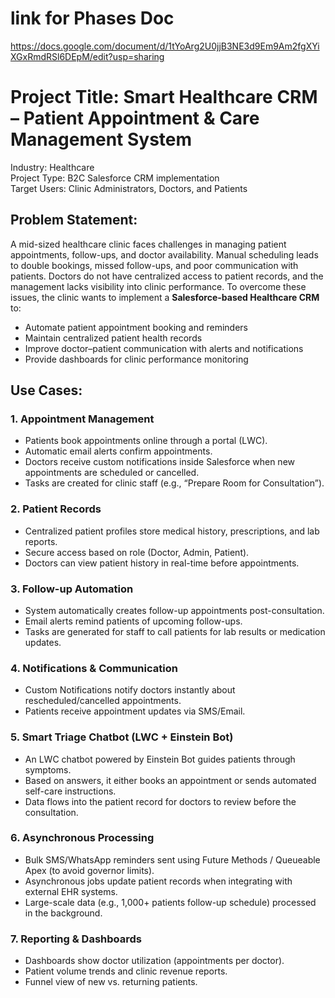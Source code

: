# link for Phases Doc
https://docs.google.com/document/d/1tYoArg2U0jjB3NE3d9Em9Am2fgXYiXGxRmdRSl6DEpM/edit?usp=sharing
# Project Title:   Smart Healthcare CRM – Patient Appointment & Care Management System
Industry:  Healthcare  
Project Type: B2C Salesforce CRM implementation  
Target Users: Clinic Administrators, Doctors, and Patients  
## Problem Statement:
A mid-sized healthcare clinic faces challenges in managing patient appointments, follow-ups, and doctor availability. Manual scheduling leads to double bookings, missed follow-ups, and poor communication with patients. Doctors do not have centralized access to patient records, and the management lacks visibility into clinic performance.
To overcome these issues, the clinic wants to implement a **Salesforce-based Healthcare CRM** to:
* Automate patient appointment booking and reminders
* Maintain centralized patient health records
* Improve doctor–patient communication with alerts and notifications
* Provide dashboards for clinic performance monitoring

## Use Cases:
### 1. Appointment Management
* Patients book appointments online through a portal (LWC).
* Automatic email alerts confirm appointments.
* Doctors receive custom notifications inside Salesforce when new appointments are scheduled or cancelled.
* Tasks are created for clinic staff (e.g., “Prepare Room for Consultation”).
### 2. Patient Records
* Centralized patient profiles store medical history, prescriptions, and lab reports.
* Secure access based on role (Doctor, Admin, Patient).
* Doctors can view patient history in real-time before appointments.
### 3. Follow-up Automation
* System automatically creates follow-up appointments post-consultation.
* Email alerts remind patients of upcoming follow-ups.
* Tasks are generated for staff to call patients for lab results or medication updates.
### 4. Notifications & Communication
* Custom Notifications notify doctors instantly about rescheduled/cancelled appointments.
* Patients receive appointment updates via SMS/Email.
### 5. Smart Triage Chatbot (LWC + Einstein Bot)
* An LWC chatbot powered by Einstein Bot guides patients through symptoms.
* Based on answers, it either books an appointment or sends automated self-care instructions.
* Data flows into the patient record for doctors to review before the consultation.

### 6. Asynchronous Processing
* Bulk SMS/WhatsApp reminders sent using Future Methods / Queueable Apex (to avoid governor limits).
* Asynchronous jobs update patient records when integrating with external EHR systems.
* Large-scale data (e.g., 1,000+ patients follow-up schedule) processed in the background.
### 7. Reporting & Dashboards
* Dashboards show doctor utilization (appointments per doctor).
* Patient volume trends and clinic revenue reports.
* Funnel view of new vs. returning patients.
